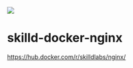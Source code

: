 [![](https://images.microbadger.com/badges/image/skilldlabs/nginx:1.18.svg)](https://microbadger.com/images/skilldlabs/nginx:1.18 "Get your own image badge on microbadger.com")

# skilld-docker-nginx

https://hub.docker.com/r/skilldlabs/nginx/
